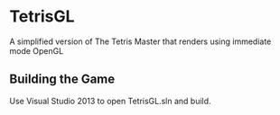 # TetrisGL

A simplified version of The Tetris Master that renders using immediate mode OpenGL


## Building the Game

Use Visual Studio 2013 to open TetrisGL.sln and build.
